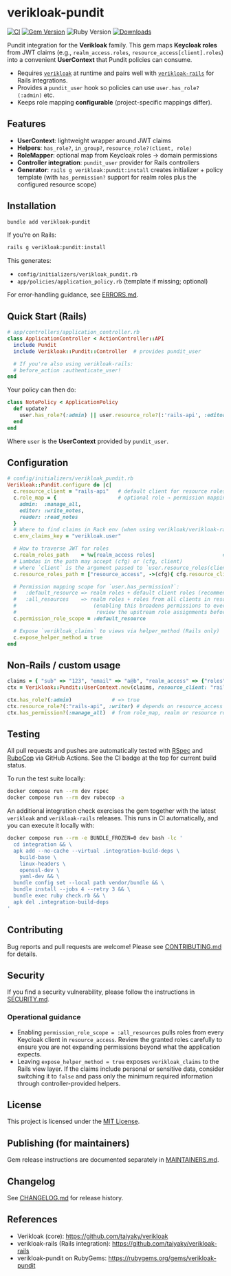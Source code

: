 # verikloak-pundit

[![CI](https://github.com/taiyaky/verikloak-pundit/actions/workflows/ci.yml/badge.svg?branch=main)](https://github.com/taiyaky/verikloak-pundit/actions/workflows/ci.yml)
[![Gem Version](https://img.shields.io/gem/v/verikloak-pundit)](https://rubygems.org/gems/verikloak-pundit)
![Ruby Version](https://img.shields.io/badge/ruby-%3E%3D%203.1-blue)
[![Downloads](https://img.shields.io/gem/dt/verikloak-pundit)](https://rubygems.org/gems/verikloak-pundit)

Pundit integration for the **Verikloak** family. This gem maps **Keycloak roles** from JWT claims (e.g., `realm_access.roles`, `resource_access[client].roles`) into a convenient **UserContext** that Pundit policies can consume.

- Requires [`verikloak`](https://rubygems.org/gems/verikloak) at runtime and pairs well with [`verikloak-rails`](https://rubygems.org/gems/verikloak-rails) for Rails integrations.
- Provides a `pundit_user` hook so policies can use `user.has_role?(:admin)` etc.
- Keeps role mapping **configurable** (project-specific mappings differ).

## Features

- **UserContext**: lightweight wrapper around JWT claims
- **Helpers**: `has_role?`, `in_group?`, `resource_role?(client, role)`
- **RoleMapper**: optional map from Keycloak roles → domain permissions
- **Controller integration**: `pundit_user` provider for Rails controllers
- **Generator**: `rails g verikloak:pundit:install` creates initializer + policy template (with `has_permission?` support for realm roles plus the configured resource scope)

## Installation

```bash
bundle add verikloak-pundit
```

If you're on Rails:

```bash
rails g verikloak:pundit:install
```

This generates:

- `config/initializers/verikloak_pundit.rb`
- `app/policies/application_policy.rb` (template if missing; optional)

For error-handling guidance, see [ERRORS.md](ERRORS.md).

## Quick Start (Rails)

```ruby
# app/controllers/application_controller.rb
class ApplicationController < ActionController::API
  include Pundit
  include Verikloak::Pundit::Controller  # provides pundit_user

  # If you're also using verikloak-rails:
  # before_action :authenticate_user!
end
```

Your policy can then do:

```ruby
class NotePolicy < ApplicationPolicy
  def update?
    user.has_role?(:admin) || user.resource_role?(:'rails-api', :editor)
  end
end
```

Where `user` is the **UserContext** provided by `pundit_user`.

## Configuration

```ruby
# config/initializers/verikloak_pundit.rb
Verikloak::Pundit.configure do |c|
  c.resource_client = "rails-api"   # default client for resource roles
  c.role_map = {                    # optional role → permission mapping
    admin:  :manage_all,
    editor: :write_notes,
    reader: :read_notes
  }
  # Where to find claims in Rack env (when using verikloak/verikloak-rails)
  c.env_claims_key = "verikloak.user"

  # How to traverse JWT for roles
  c.realm_roles_path    = %w[realm_access roles]                      # => claims["realm_access"]["roles"]
  # Lambdas in the path may accept (cfg) or (cfg, client)
  # where `client` is the argument passed to `user.resource_roles(client)`
  c.resource_roles_path = ["resource_access", ->(cfg){ cfg.resource_client }, "roles"]

  # Permission mapping scope for `user.has_permission?`:
  #   :default_resource => realm roles + default client roles (recommended)
  #   :all_resources    => realm roles + roles from all clients in resource_access
  #                         (enabling this broadens permissions to every resource client;
  #                          review the upstream role assignments before turning it on)
  c.permission_role_scope = :default_resource

  # Expose `verikloak_claims` to views via helper_method (Rails only)
  c.expose_helper_method = true
end
```

## Non-Rails / custom usage

```ruby
claims = { "sub" => "123", "email" => "a@b", "realm_access" => {"roles" => ["admin"]} }
ctx = Verikloak::Pundit::UserContext.new(claims, resource_client: "rails-api")

ctx.has_role?(:admin)             # => true
ctx.resource_role?(:"rails-api", :writer) # depends on resource_access
ctx.has_permission?(:manage_all)  # from role_map, realm or resource roles
```

## Testing
All pull requests and pushes are automatically tested with [RSpec](https://rspec.info/) and [RuboCop](https://rubocop.org/) via GitHub Actions.
See the CI badge at the top for current build status.

To run the test suite locally:

```bash
docker compose run --rm dev rspec
docker compose run --rm dev rubocop -a
```

An additional integration check exercises the gem together with the latest `verikloak` and `verikloak-rails` releases. This runs in CI automatically, and you can execute it locally with:

```bash
docker compose run --rm -e BUNDLE_FROZEN=0 dev bash -lc '
  cd integration && \
  apk add --no-cache --virtual .integration-build-deps \
    build-base \
    linux-headers \
    openssl-dev \
    yaml-dev && \
  bundle config set --local path vendor/bundle && \
  bundle install --jobs 4 --retry 3 && \
  bundle exec ruby check.rb && \
  apk del .integration-build-deps
'
```

## Contributing
Bug reports and pull requests are welcome! Please see [CONTRIBUTING.md](CONTRIBUTING.md) for details.

## Security
If you find a security vulnerability, please follow the instructions in [SECURITY.md](SECURITY.md).

### Operational guidance
- Enabling `permission_role_scope = :all_resources` pulls roles from every Keycloak client in `resource_access`. Review the granted roles carefully to ensure you are not expanding permissions beyond what the application expects.
- Leaving `expose_helper_method = true` exposes `verikloak_claims` to the Rails view layer. If the claims include personal or sensitive data, consider switching it to `false` and pass only the minimum required information through controller-provided helpers.

## License
This project is licensed under the [MIT License](LICENSE).

## Publishing (for maintainers)
Gem release instructions are documented separately in [MAINTAINERS.md](MAINTAINERS.md).

## Changelog
See [CHANGELOG.md](CHANGELOG.md) for release history.

## References
- Verikloak (core): https://github.com/taiyaky/verikloak
- verikloak-rails (Rails integration): https://github.com/taiyaky/verikloak-rails
- verikloak-pundit on RubyGems: https://rubygems.org/gems/verikloak-pundit
